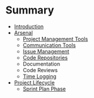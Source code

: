 # Summary

* [Introduction](README.md)
* [Arsenal](ARSENAL.md)
   * [Project Management Tools](PROJECT_MANAGEMENT_TOOLS.md)
   * [Communication Tools](COMMUNICATION_TOOLS.md)
   * [Issue Management](ISSUE_MANAGEMENT.md)
   * [Code Repositories](CODE_REPOSITORIES.md)
   * Documentation
   * Code Reviews
   * [Time Logging](TIME_LOGGING.md)
* [Project Lifecycle](PROJECT_LIFECYCLE.md)
   * [Sprint Plan Phase](SPRINT_PLAN_PHASE.md)

